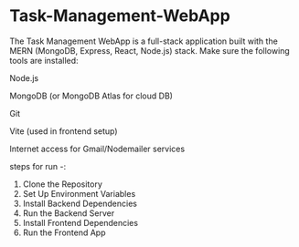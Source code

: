# Task-Management-WebApp
The Task Management WebApp is a full-stack application built with the MERN (MongoDB, Express, React, Node.js) stack.
Make sure the following tools are installed:

Node.js 

MongoDB (or MongoDB Atlas for cloud DB)

Git

Vite (used in frontend setup)

Internet access for Gmail/Nodemailer services

steps for run -:

1. Clone the Repository
2. Set Up Environment Variables
3. Install Backend Dependencies
4. Run the Backend Server
5. Install Frontend Dependencies
6. Run the Frontend App
 
